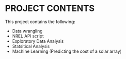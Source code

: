 # PROJECT CONTENTS


This project contains the following:
 - Data wrangling
 - NREL API script
 - Exploratory Data Analysis
 - Statsitical Analysis
 - Machine Learning (Predicting the cost of a solar array)
